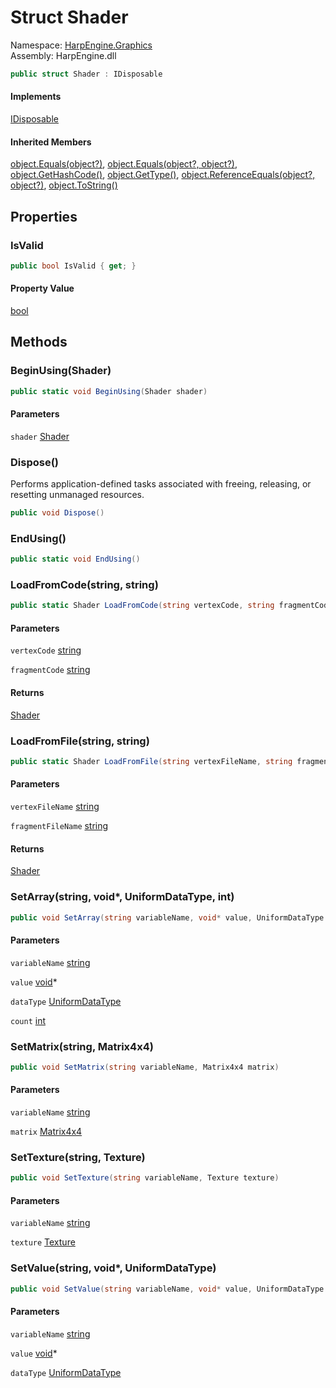 # <a id="HarpEngine_Graphics_Shader"></a> Struct Shader

Namespace: [HarpEngine.Graphics](HarpEngine.Graphics.md)  
Assembly: HarpEngine.dll  

```csharp
public struct Shader : IDisposable
```

#### Implements

[IDisposable](https://learn.microsoft.com/dotnet/api/system.idisposable)

#### Inherited Members

[object.Equals\(object?\)](https://learn.microsoft.com/dotnet/api/system.object.equals\#system\-object\-equals\(system\-object\)), 
[object.Equals\(object?, object?\)](https://learn.microsoft.com/dotnet/api/system.object.equals\#system\-object\-equals\(system\-object\-system\-object\)), 
[object.GetHashCode\(\)](https://learn.microsoft.com/dotnet/api/system.object.gethashcode), 
[object.GetType\(\)](https://learn.microsoft.com/dotnet/api/system.object.gettype), 
[object.ReferenceEquals\(object?, object?\)](https://learn.microsoft.com/dotnet/api/system.object.referenceequals), 
[object.ToString\(\)](https://learn.microsoft.com/dotnet/api/system.object.tostring)

## Properties

### <a id="HarpEngine_Graphics_Shader_IsValid"></a> IsValid

```csharp
public bool IsValid { get; }
```

#### Property Value

 [bool](https://learn.microsoft.com/dotnet/api/system.boolean)

## Methods

### <a id="HarpEngine_Graphics_Shader_BeginUsing_HarpEngine_Graphics_Shader_"></a> BeginUsing\(Shader\)

```csharp
public static void BeginUsing(Shader shader)
```

#### Parameters

`shader` [Shader](HarpEngine.Graphics.Shader.md)

### <a id="HarpEngine_Graphics_Shader_Dispose"></a> Dispose\(\)

Performs application-defined tasks associated with freeing, releasing, or resetting unmanaged resources.

```csharp
public void Dispose()
```

### <a id="HarpEngine_Graphics_Shader_EndUsing"></a> EndUsing\(\)

```csharp
public static void EndUsing()
```

### <a id="HarpEngine_Graphics_Shader_LoadFromCode_System_String_System_String_"></a> LoadFromCode\(string, string\)

```csharp
public static Shader LoadFromCode(string vertexCode, string fragmentCode)
```

#### Parameters

`vertexCode` [string](https://learn.microsoft.com/dotnet/api/system.string)

`fragmentCode` [string](https://learn.microsoft.com/dotnet/api/system.string)

#### Returns

 [Shader](HarpEngine.Graphics.Shader.md)

### <a id="HarpEngine_Graphics_Shader_LoadFromFile_System_String_System_String_"></a> LoadFromFile\(string, string\)

```csharp
public static Shader LoadFromFile(string vertexFileName, string fragmentFileName)
```

#### Parameters

`vertexFileName` [string](https://learn.microsoft.com/dotnet/api/system.string)

`fragmentFileName` [string](https://learn.microsoft.com/dotnet/api/system.string)

#### Returns

 [Shader](HarpEngine.Graphics.Shader.md)

### <a id="HarpEngine_Graphics_Shader_SetArray_System_String_System_Void__HarpEngine_Graphics_UniformDataType_System_Int32_"></a> SetArray\(string, void\*, UniformDataType, int\)

```csharp
public void SetArray(string variableName, void* value, UniformDataType dataType, int count)
```

#### Parameters

`variableName` [string](https://learn.microsoft.com/dotnet/api/system.string)

`value` [void](https://learn.microsoft.com/dotnet/api/system.void)\*

`dataType` [UniformDataType](HarpEngine.Graphics.UniformDataType.md)

`count` [int](https://learn.microsoft.com/dotnet/api/system.int32)

### <a id="HarpEngine_Graphics_Shader_SetMatrix_System_String_System_Numerics_Matrix4x4_"></a> SetMatrix\(string, Matrix4x4\)

```csharp
public void SetMatrix(string variableName, Matrix4x4 matrix)
```

#### Parameters

`variableName` [string](https://learn.microsoft.com/dotnet/api/system.string)

`matrix` [Matrix4x4](https://learn.microsoft.com/dotnet/api/system.numerics.matrix4x4)

### <a id="HarpEngine_Graphics_Shader_SetTexture_System_String_HarpEngine_Graphics_Texture_"></a> SetTexture\(string, Texture\)

```csharp
public void SetTexture(string variableName, Texture texture)
```

#### Parameters

`variableName` [string](https://learn.microsoft.com/dotnet/api/system.string)

`texture` [Texture](HarpEngine.Graphics.Texture.md)

### <a id="HarpEngine_Graphics_Shader_SetValue_System_String_System_Void__HarpEngine_Graphics_UniformDataType_"></a> SetValue\(string, void\*, UniformDataType\)

```csharp
public void SetValue(string variableName, void* value, UniformDataType dataType)
```

#### Parameters

`variableName` [string](https://learn.microsoft.com/dotnet/api/system.string)

`value` [void](https://learn.microsoft.com/dotnet/api/system.void)\*

`dataType` [UniformDataType](HarpEngine.Graphics.UniformDataType.md)

